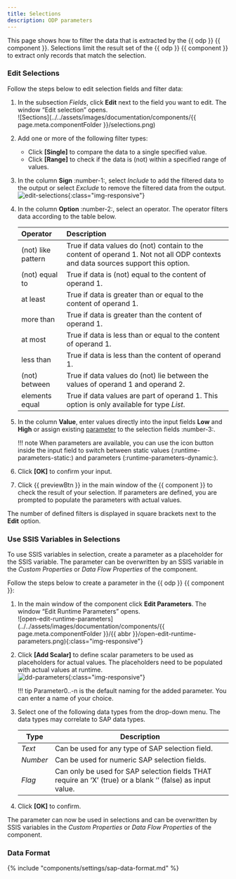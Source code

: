 ```yaml
---
title: Selections
description: ODP parameters
---
```


This page shows how to filter the data that is extracted by the {{ odp }} {{ component }}.
Selections limit the result set of the {{ odp }} {{ component }} to extract only records that match the selection.

### Edit Selections

Follow the steps below to edit selection fields and filter data:

1. In the subsection *Fields*, click **Edit** next to the field you want to edit. The window “Edit selection” opens.<br>
![Sections](../../assets/images/documentation/components/{{ page.meta.componentFolder }}/selections.png)
2. Add one or more of the following filter types:<br>
	- Click **[Single]** to compare the data to a single specified value.<br>
	- Click **[Range]** to check if the data is (not) within a specified range of values.
3. In the column **Sign** :number-1:, select *Include* to add the filtered data to the output or select *Exclude* to remove the filtered data from the output.<br>
![edit-selections](../../assets/images/documentation/components/edit-selections-xis.png){:class="img-responsive"}
4. In the column **Option** :number-2:, select an operator. The operator filters data according to the table below.
	
	| Operator |  Description    |  
	|:---------|:-------------|
	|(not) like pattern |  True if data values do (not) contain to the content of operand 1. Not not all ODP contexts and data sources support this option.|
	|(not) equal to |  True if data is (not) equal to the content of operand 1.|
	|at least |  True if data is greater than or equal to the content of operand 1.|
	|more than |  True if data is greater than the content of operand 1.|
	|at most | True if data is less than or equal to the content of operand 1.|
	|less than | True if data is less than the content of operand 1.|
	|(not) between | True if data values do (not) lie between the values of operand 1 and operand 2. |
	| elements equal | True if data values are part of operand 1. This option is only available for type *List*. |
	
5. In the column **Value**, enter values directly into the input fields **Low** and **High** or assign existing [parameter](#use-ssis-variables-in-selections) to the selection fields :number-3:.

	!!! note
		When parameters are available, you can use the icon button inside the input field to switch between static values (:runtime-parameters-static:) and parameters (:runtime-parameters-dynamic:).

6. Click **[OK]** to confirm your input. 
7. Click {{ previewBtn }} in the main window of the {{ component }} to check the result of your selection. 
If parameters are defined, you are prompted to populate the parameters with actual values.


The number of defined filters is displayed in square brackets next to the **Edit** option.

### Use SSIS Variables in Selections

To use SSIS variables in selection, create a parameter as a placeholder for the SSIS variable.
The parameter can be overwritten by an SSIS variable in the *Custom Properties* or *Data Flow Properties* of the component.

Follow the steps below to create a parameter in the {{ odp }} {{ component }}:
	
1. In the main window of the component click **Edit Parameters**. 
The window “Edit Runtime Parameters” opens.<br>
![open-edit-runtime-parameters](../../assets/images/documentation/components/{{ page.meta.componentFolder }}/{{ abbr }}/open-edit-runtime-parameters.png){:class="img-responsive"}
2. Click **[Add Scalar]** to define scalar parameters to be used as placeholders for actual values.
The placeholders need to be populated with actual values at runtime.<br>
![dd-parameters](../../assets/images/documentation/components/runtime-parameters/edit-runtime-parameters.png){:class="img-responsive"}
	
	!!! tip
		Parameter0..-n is the default naming for the added parameter. You can enter a name of your choice.
		
3. Select one of the following data types from the drop-down menu.
The data types may correlate to SAP data types.

	| Type | Description |
	|--------|-------------|
	| *Text* | Can be used for any type of SAP selection field. |
	| *Number* | Can be used for numeric SAP selection fields. |
	| *Flag* | Can only be used for SAP selection fields THAT require an ‘X’ (true) or a blank ‘‘ (false) as input value. |

4. Click **[OK]** to confirm.

The parameter can now be used in selections and can be overwritten by SSIS variables in the *Custom Properties* or *Data Flow Properties* of the component.

### Data Format

{% include "components/settings/sap-data-format.md"  %}
